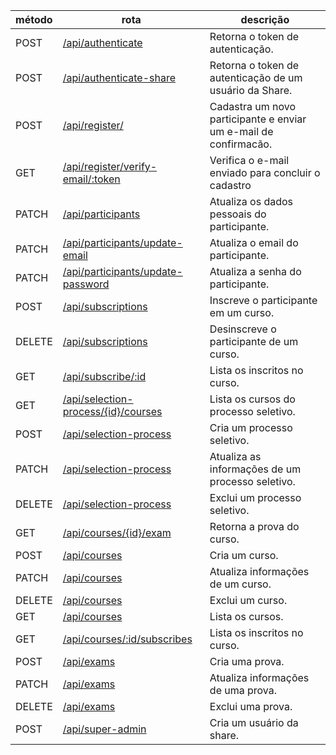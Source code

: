 | método | rota                                                                                     | descrição                                                        |
| ------ | ---------------------------------------------------------------------------------------- | ---------------------------------------------------------------- |
| POST   | [/api/authenticate](./authenticate/authentication.md)                                    | Retorna o token de autenticação.                                 |
| POST   | [/api/authenticate-share](./authenticate/authenticationShare.md)                         | Retorna o token de autenticação de um usuário da Share.          |
| POST   | [/api/register/](./participants/create.md)                                               | Cadastra um novo participante e enviar um e-mail de confirmacão. |
| GET    | [/api/register/verify-email/:token](./participants/verify-emaIl.md)                      | Verifica o e-mail enviado para concluir o cadastro               |
| PATCH  | [/api/participants](./participants/updatePersonalData.md)                                | Atualiza os dados pessoais do participante.                      |
| PATCH  | [/api/participants/update-email](./participants/updateEmail.md)                          | Atualiza o email do participante.                                |
| PATCH  | [/api/participants/update-password](./participants/updatePassword.md)                    | Atualiza a senha do participante.                                |
| POST   | [/api/subscriptions](./subscriptions/subscribe.md)                                       | Inscreve o participante em um curso.                             |
| DELETE | [/api/subscriptions](./subscriptions/unsubscribe.md)                                     | Desinscreve o participante de um curso.                          |
| GET    | [/api/subscribe/:id](./subscriptions/showSubscribe.md)                                   | Lista os inscritos no curso.                                     |
| GET    | [/api/selection-process/{id}/courses](./selectionProcess/showSelectionProcessCourses.md) | Lista os cursos do processo seletivo.                            |
| POST   | [/api/selection-process](./selectionProcess/createSelectionProcess.md)                   | Cria um processo seletivo.                                       |
| PATCH  | [/api/selection-process](./selectionProcess/updateSelectionProcess.md)                   | Atualiza as informações de um processo seletivo.                 |
| DELETE | [/api/selection-process](./selectionProcess/deleteSelectionProcess.md)                   | Exclui um processo seletivo.                                     |
| GET    | [/api/courses/{id}/exam](./courses/getExam.md)                                           | Retorna a prova do curso.                                        |
| POST   | [/api/courses](./courses/createCourse.md)                                                | Cria um curso.                                                   |
| PATCH  | [/api/courses](./courses/updateCourse.md)                                                | Atualiza informações de um curso.                                |
| DELETE | [/api/courses](./courses/deleteCourse.md)                                                | Exclui um curso.                                                 |
| GET    | [/api/courses](./courses/showCourses.md)                                                 | Lista os cursos.                                                 |
| GET    | [/api/courses/:id/subscribes](./courses/showCourseSubscribes.md)                         | Lista os inscritos no curso.                                     |
| POST   | [/api/exams](./exams/createExam.md)                                                      | Cria uma prova.                                                  |
| PATCH  | [/api/exams](./exams/updateExam.md)                                                      | Atualiza informações de uma prova.                               |
| DELETE | [/api/exams](./exams/deleteExam.md)                                                      | Exclui uma prova.                                                |
| POST   | [/api/super-admin](./superAdmin/create.md)                                               | Cria um usuário da share.                                        |
